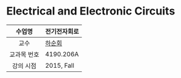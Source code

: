 Electrical and Electronic Circuits
========

수업명 | 전기전자회로
:----:|----
교수 | [하순회](https://cse.snu.ac.kr/professor/%ED%95%98%EC%88%9C%ED%9A%8C)
교과목 번호 | 4190.206A
강의 시점 | 2015, Fall